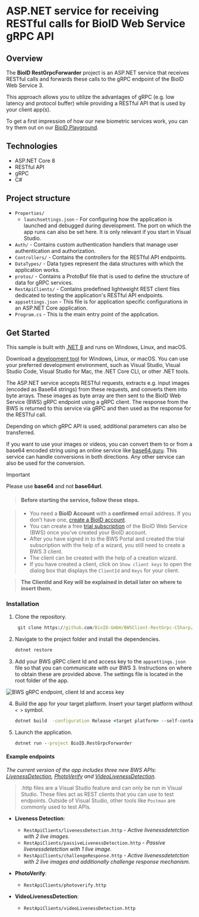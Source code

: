 # ASP.NET service for receiving RESTful calls for BioID Web Service gRPC API

## Overview

The **BioID RestGrpcForwarder** project is an ASP.NET service that receives RESTful calls and forwards these calls 
to the gRPC endpoint of the BioID Web Service 3. 

This approach allows you to utilize the advantages of gRPC (e.g. low latency and protocol buffer) while providing a 
RESTful API that is used by your client app(s).

To get a first impression of how our new biometric services work, you can try them out on our [BioID Playground][playground].

## Technologies
- ASP.NET Core 8
- RESTful API
- gRPC
- C#

## Project structure
- `Properties/`
    - `launchsettings.json` - For configuring how the application is launched and debugged during development.
  The port on which the app runs can also be set here. It is only relevant if you start in Visual Studio.
- `Auth/` - Contains custom authentication handlers that manage user authentication and authorization.
- `Controllers/` - Contains the controllers for the RESTful API endpoints.
- `DataTypes/` - Data types represent the data structures with which the application works.
- `protos/` - Contains a ProtoBuf file that is used to define the structure of data for gRPC services.
- `RestApiClients/` - Contains predefined lightweight REST client files dedicated to testing the application's RESTful API endpoints.
- `appsettings.json` - This file is for application specific configurations in an ASP.NET Core application.
- `Program.cs` - This is the main entry point of the application.

## Get Started
This sample is built with [.NET 8][dotnet8] and runs on Windows, Linux, and macOS.

Download a [development tool][dotnettools] for Windows, Linux, or macOS. You can use your preferred development environment,
such as Visual Studio, Visual Studio Code, Visual Studio for Mac, the .NET Core CLI, or other .NET tools.

The ASP.NET service accepts RESTful requests, extracts e.g. input images (encoded as Base64 strings) from these requests,
and converts them into byte arrays. These images as byte array are then sent to the BioID Web Service (BWS) gRPC endpoint using a gRPC client. 
The response from the BWS is returned to this service via gRPC and then used as the response for the RESTful call.

Depending on which gRPC API is used, additional parameters can also be transferred.

If you want to use your images or videos, you can convert them to or from a base64 encoded string using an online service like [base64.guru]. 
This service can handle conversions in both directions. Any other service can also be used for the conversion.

> [!IMPORTANT]   
> Please use **base64** and not **base64url**.


> #### Before starting the service, follow these steps.

> - You need a **BioID Account** with a **confirmed** email address. If you don’t have one, [create a BioID account][bioidaccountregister].
> - You can create a free [trial subscription][trial] of the BioID Web Service (BWS) once you've created your BioID account.
> - After you have signed in to the BWS Portal and created the trial subscription with the help of a wizard, you still need to create a BWS 3 client.
> - The client can be created with the help of a creation wizard.
> - If you have created a client, click on `Show client keys` to open the dialog box that displays the `ClientId` and `Keys` for your client.

>  **The ClientId and Key will be explained in detail later on where to insert them.** 
 

### Installation
  
1. Clone the repository.
   ```cmd
    git clone https://github.com/BioID-GmbH/BWSClient-RestGrpc-CSharp.git
    ```

2. Navigate to the project folder and install the dependencies.
    ```cmd
    dotnet restore
    ```

3. Add your BWS gRPC client Id and access key to the `appsettings.json` file so that you can communicate with our BWS 3.
Instructions on where to obtain these are provided above.
The settings file is located in the root folder of the app.


![BWS gRPC endpoint, client Id and access key](/bwsSettings.png)


4. Build the app for your target platform. Insert your target platform without `< >` symbol.
    ```cmd
   dotnet build  -configuration Release <target platform> --self-contained true
   ```

5. Launch the application.
    ```cmd
    dotnet run --project BioID.RestGrpcForwarder
    ```
 
#### Example endpoints
*The current version of the app includes three new BWS APIs: [LivenessDetection][liveness], [PhotoVerify][photoverify]
and [VideoLivenessDetection][videoliveness].*

 > .http files are a Visual Studio feature and can only be run in Visual Studio. These files act as REST clients that you can use to test endpoints.
 > Outside of Visual Studio, other tools like `Postman` are commonly used to test APIs.

- **Liveness Detection**:
  - `RestApiClients/livenessDetection.http` - *Active livenessdetetction with 2 live images.* 
  - `RestApiClients/passiveLivenessDetection.http` - *Passive livenessdetetction with 1 live image.*
  - `RestApiClients/challengeResponse.http` - *Active livenessdetetction with 2 live images and additionally challenge response mechanism.*
  
- **PhotoVerify**:
  - `RestApiClients/photoverify.http`
  
- **VideoLivenessDetection**:
  - `RestApiClients/videoLivenessDetection.http`

[dotnet8]: https://dotnet.microsoft.com/download "Download .NET 8"
[dotnettools]: https://dotnet.microsoft.com/platform/tools ".NET Tools & Editors"
[base64.guru]: https://base64.guru/ "Base64 String online converter" 
[bioidaccountregister]: https://account.bioid.com/Account/Register "Register a BioID account" 
[trial]: https://bwsportal.bioid.com/ "Create a free trial subscription"
[bwsportal]: https://bwsportal.bioid.com "BWS Portal"
[liveness]: https://developer.bioid.com/bws/grpc/livenessdetection/ "Presentation attack detection."
[photoverify]: https://developer.bioid.com/bws/grpc/photoverify/ "PhotoVerify"
[videoliveness]: https://developer.bioid.com/bws/grpc/videolivenessdetection/ "Presentation attack detection in videos."
[playground]: https://playground.bioid.com "BioID Playground"
